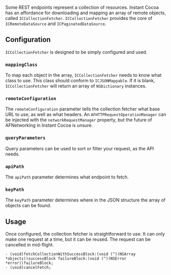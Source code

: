 Some REST endpoints represent a collection of resources. Instant Cocoa has an affordance for downloading and mapping an array of remote objects, called `ICCollectionFetcher`. `ICCollectionFetcher` provides the core of `ICRemoteDataSource` and `ICPaginatedDataSource`.

## Configuration

`ICCollectionFetcher` is designed to be simply configured and used.

### `mappingClass`

To map each object in the array, `ICCollectionFetcher` needs to know what class to use. This class should conform to `ICJSONMappable`. If it is blank, `ICCollectionFetcher` will return an array of `NSDictionary` instances.

### `remoteConfiguration`

The `remoteConfiguration` parameter tells the collection fetcher what base URL to use, as well as what headers. An `AFHTTPRequestOperationManager` can be injected with the `networkRequestManager` property, but the future of AFNetworking in Instant Cocoa is unsure.

### `queryParameters`

Query parameters can be used to sort or filter your request, as the API needs.

### `apiPath`

The `apiPath` parameter determines what endpoint to fetch.

### `keyPath`

The `keyPath` parameter determines where in the JSON structure the array of objects can be found.

## Usage

Once configured, the collection fetcher is straightforward to use. It can only make one request at a time, but it can be reused. The request can be cancelled in mid-flight.

	- (void)fetchCollectionWithSuccessBlock:(void (^)(NSArray *objects))successBlock failureBlock:(void (^)(NSError *error))failureBlock;
	- (void)cancelFetch;

